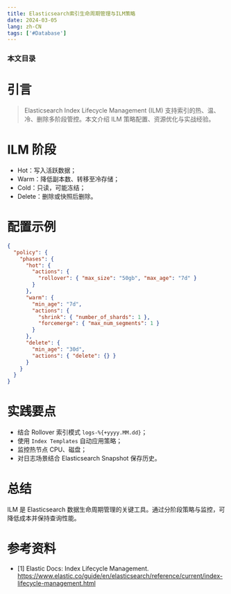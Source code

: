 ```yaml
---
title: Elasticsearch索引生命周期管理与ILM策略
date: 2024-03-05
lang: zh-CN
tags: ['#Database']
---
```


### 本文目录
<!-- toc -->

# 引言
> Elasticsearch Index Lifecycle Management (ILM) 支持索引的热、温、冷、删除多阶段管控。本文介绍 ILM 策略配置、资源优化与实战经验。

# ILM 阶段
- Hot：写入活跃数据；
- Warm：降低副本数、转移至冷存储；
- Cold：只读，可能冻结；
- Delete：删除或快照后删除。

# 配置示例
```json
{
  "policy": {
    "phases": {
      "hot": {
        "actions": {
          "rollover": { "max_size": "50gb", "max_age": "7d" }
        }
      },
      "warm": {
        "min_age": "7d",
        "actions": {
          "shrink": { "number_of_shards": 1 },
          "forcemerge": { "max_num_segments": 1 }
        }
      },
      "delete": {
        "min_age": "30d",
        "actions": { "delete": {} }
      }
    }
  }
}
```

# 实践要点
- 结合 Rollover 索引模式 `logs-%{+yyyy.MM.dd}`；
- 使用 `Index Templates` 自动应用策略；
- 监控热节点 CPU、磁盘；
- 对日志场景结合 Elasticsearch Snapshot 保存历史。

# 总结
ILM 是 Elasticsearch 数据生命周期管理的关键工具。通过分阶段策略与监控，可降低成本并保持查询性能。

# 参考资料
- [1] Elastic Docs: Index Lifecycle Management. https://www.elastic.co/guide/en/elasticsearch/reference/current/index-lifecycle-management.html
